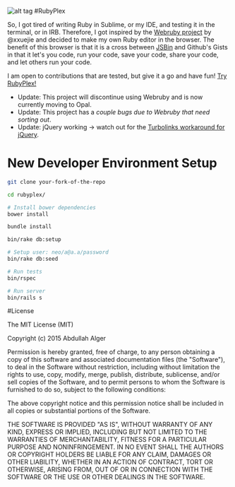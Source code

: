 ![alt tag](https://raw.githubusercontent.com/AbdullahAlger/rubyplex/master/app/assets/images/rubyplex.jpg)
#RubyPlex

So, I got tired of writing Ruby in Sublime, or my IDE, and testing it in the terminal, or in IRB. Therefore, I got inspired by the [Webruby project](https://github.com/xxuejie/mruby-web-irb) by @xxuejie and decided to make my own Ruby editor in the browser. The benefit of this browser is that it is a cross between [JSBin](http://jsbin.com) and Github's Gists in that it let's you code, run your code, save your code, share your code, and let others run your code. 

I am open to contributions that are tested, but give it a go and have fun! [Try RubyPlex!](http://rubyplex.com)

- Update: This project will discontinue using Webruby and is now currently moving to Opal.
- Update: This project has a *couple bugs due to Webruby that need sorting out*.
- Update: jQuery working -> watch out for the [Turbolinks workaround for jQuery](http://stackoverflow.com/questions/18770517/rails-4-how-to-use-document-ready-with-turbo-links).

# New Developer Environment Setup

```bash
git clone your-fork-of-the-repo

cd rubyplex/

# Install bower dependencies
bower install

bundle install

bin/rake db:setup

# Setup user: neo/a@a.a/password
bin/rake db:seed

# Run tests
bin/rspec

# Run server
bin/rails s
```

#License

The MIT License (MIT)

Copyright (c) 2015 Abdullah Alger

Permission is hereby granted, free of charge, to any person obtaining a copy
of this software and associated documentation files (the "Software"), to deal
in the Software without restriction, including without limitation the rights
to use, copy, modify, merge, publish, distribute, sublicense, and/or sell
copies of the Software, and to permit persons to whom the Software is
furnished to do so, subject to the following conditions:

The above copyright notice and this permission notice shall be included in
all copies or substantial portions of the Software.

THE SOFTWARE IS PROVIDED "AS IS", WITHOUT WARRANTY OF ANY KIND, EXPRESS OR
IMPLIED, INCLUDING BUT NOT LIMITED TO THE WARRANTIES OF MERCHANTABILITY,
FITNESS FOR A PARTICULAR PURPOSE AND NONINFRINGEMENT. IN NO EVENT SHALL THE
AUTHORS OR COPYRIGHT HOLDERS BE LIABLE FOR ANY CLAIM, DAMAGES OR OTHER
LIABILITY, WHETHER IN AN ACTION OF CONTRACT, TORT OR OTHERWISE, ARISING FROM,
OUT OF OR IN CONNECTION WITH THE SOFTWARE OR THE USE OR OTHER DEALINGS IN
THE SOFTWARE.
